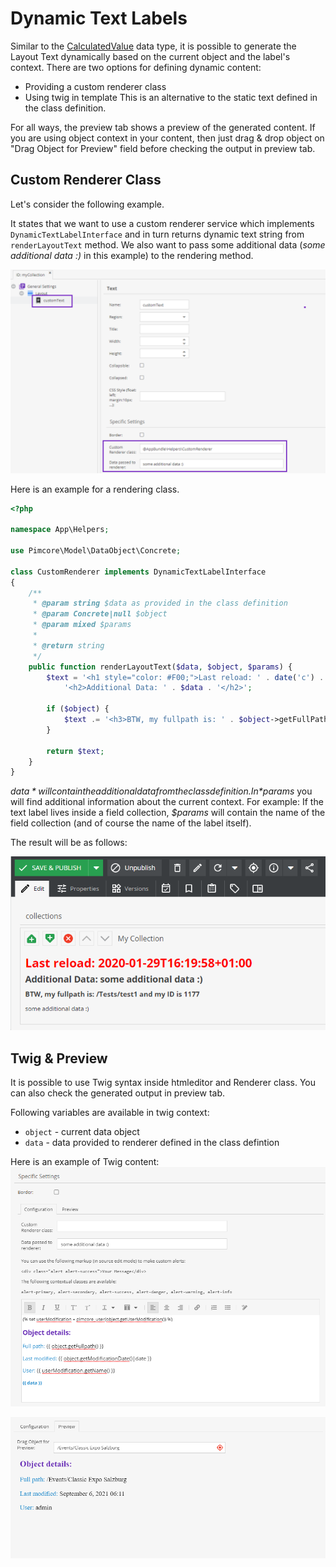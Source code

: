# Dynamic Text Labels

Similar to the [CalculatedValue](../../../05_Objects/01_Object_Classes/01_Data_Types/10_Calculated_Value_Type.md) data type,
it is possible to generate the Layout Text dynamically based on the current object and the label's context. There are two options for defining dynamic content: 
- Providing a custom renderer class
- Using twig in template
This is an alternative to the static text defined in the class definition.

For all ways, the preview tab shows a preview of the generated content. If you are using object context in your content, then just drag & drop object on "Drag Object for Preview" field before checking the output in preview tab.


## Custom Renderer Class

Let's consider the following example.

It states that we want to use a custom renderer service which implements `DynamicTextLabelInterface` and in turn returns dynamic text string from `renderLayoutText` method. We also want to pass some additional data (*some additional data :)* in this example) to the rendering method.

![Class Definition](../../../img/dynamic_textlabel_1.png)

Here is an example for a rendering class.

```php
<?php

namespace App\Helpers;

use Pimcore\Model\DataObject\Concrete;

class CustomRenderer implements DynamicTextLabelInterface
{
    /**
     * @param string $data as provided in the class definition
     * @param Concrete|null $object
     * @param mixed $params
     *
     * @return string
     */
    public function renderLayoutText($data, $object, $params) {
        $text = '<h1 style="color: #F00;">Last reload: ' . date('c') . '</h1>' .
            '<h2>Additional Data: ' . $data . '</h2>';

        if ($object) {
            $text .= '<h3>BTW, my fullpath is: ' . $object->getFullPath() . ' and my ID is ' . $object->getId() . '</h3>';
        }

        return $text;
    }
}
```

*$data* will contain the additional data from the class definition. In *$params* you will find additional information about the current context.
For example: If the text label lives inside a field collection, *$params* will contain the name of the field collection (and of course the name of the label itself).

The result will be as follows:

![Editmode](../../../img/dynamic_textlabel_2.png)

## Twig & Preview
It is possible to use Twig syntax inside htmleditor and Renderer class. You can also check the generated output in preview tab.

Following variables are available in twig context: 
- `object` - current data object
- `data` - data provided to renderer defined in the class defintion

Here is an example of Twig content:
![Template Class Definition](../../../img/dynamic_textlabel_3.png)

![Template editmode](../../../img/dynamic_textlabel_4.png)
